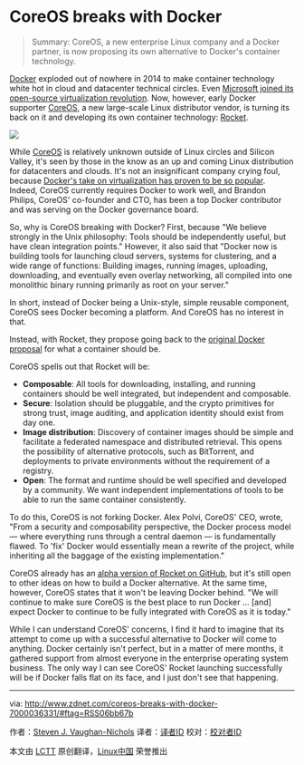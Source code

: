 CoreOS breaks with Docker
================================================================================
> Summary: CoreOS, a new enterprise Linux company and a Docker partner, is now proposing its own alternative to Docker's container technology.

[Docker][1] exploded out of nowhere in 2014 to make container technology white hot in cloud and datacenter technical circles. Even [Microsoft joined its open-source virtualization revolution][2]. Now, however, early Docker supporter [CoreOS][3], a new large-scale Linux distributor vendor, is turning its back on it and developing its own container technology: [Rocket][4].

![](http://cdn-static.zdnet.com/i/r/story/70/00/036331/coreos-200x77.jpg?hash=MTAvMJZ3MJ&upscale=1)

While [CoreOS][5] is relatively unknown outside of Linux circles and Silicon Valley, it's seen by those in the know as an up and coming Linux distribution for datacenters and clouds. It's not an insignificant company crying foul, because [Docker's take on virtualization has proven to be so popular][6]. Indeed, CoreOS currently requires Docker to work well, and Brandon Philips, CoreOS' co-founder and CTO, has been a top Docker contributor and was serving on the Docker governance board.

So, why is CoreOS breaking with Docker? First, because "We believe strongly in the Unix philosophy: Tools should be independently useful, but have clean integration points." However, it also said that "Docker now is building tools for launching cloud servers, systems for clustering, and a wide range of functions: Building images, running images, uploading, downloading, and eventually even overlay networking, all compiled into one monolithic binary running primarily as root on your server."

In short, instead of Docker being a Unix-style, simple reusable component, CoreOS sees Docker becoming a platform. And CoreOS has no interest in that.

Instead, with Rocket, they propose going back to the [original Docker proposal][7] for what a container should be.

CoreOS spells out that Rocket will be:

- **Composable**: All tools for downloading, installing, and running containers should be well integrated, but independent and composable.
- **Secure**: Isolation should be pluggable, and the crypto primitives for strong trust, image auditing, and application identity should exist from day one.
- **Image distribution**: Discovery of container images should be simple and facilitate a federated namespace and distributed retrieval. This opens the possibility of alternative protocols, such as BitTorrent, and deployments to private environments without the requirement of a registry.
- **Open**: The format and runtime should be well specified and developed by a community. We want independent implementations of tools to be able to run the same container consistently.

To do this, CoreOS is not forking Docker. Alex Polvi, CoreOS' CEO, wrote, "From a security and composability perspective, the Docker process model — where everything runs through a central daemon — is fundamentally flawed. To 'fix' Docker would essentially mean a rewrite of the project, while inheriting all the baggage of the existing implementation."

CoreOS already has an [alpha version of Rocket on GitHub][8], but it's still open to other ideas on how to build a Docker alternative. At the same time, however, CoreOS states that it won't be leaving Docker behind. "We will continue to make sure CoreOS is the best place to run Docker ... [and] expect Docker to continue to be fully integrated with CoreOS as it is today."

While I can understand CoreOS' concerns, I find it hard to imagine that its attempt to come up with a successful alternative to Docker will come to anything. Docker certainly isn't perfect, but in a matter of mere months, it gathered support from almost everyone in the enterprise operating system business. The only way I can see CoreOS' Rocket launching successfully will be if Docker falls flat on its face, and I just don't see that happening.

--------------------------------------------------------------------------------

via: http://www.zdnet.com/coreos-breaks-with-docker-7000036331/#ftag=RSS06bb67b

作者：[Steven J. Vaughan-Nichols][a]
译者：[译者ID](https://github.com/译者ID)
校对：[校对者ID](https://github.com/校对者ID)

本文由 [LCTT](https://github.com/LCTT/TranslateProject) 原创翻译，[Linux中国](http://linux.cn/) 荣誉推出

[a]:http://www.zdnet.com/meet-the-team/us/steven-j-vaughan-nichols/
[1]:https://www.docker.com/
[2]:http://www.zdnet.com/docker-container-support-coming-to-microsofts-next-windows-server-release-7000034708
[3]:https://coreos.com/
[4]:https://coreos.com/blog/rocket
[5]:http://www.zdnet.com/coreos-linux-for-the-cloud-and-the-datacenter-7000031137/
[6]:http://www.zdnet.com/what-is-docker-and-why-is-it-so-darn-popular-7000032269/
[7]:https://github.com/docker/docker/commit/0db56e6c519b19ec16c6fbd12e3cee7dfa6018c5
[8]:https://github.com/coreos/rocket